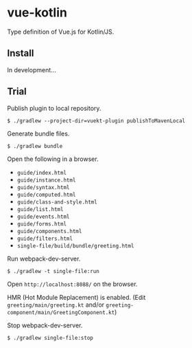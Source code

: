 # vue-kotlin
Type definition of Vue.js for Kotlin/JS.

## Install

In development...

## Trial

Publish plugin to local repository.

```
$ ./gradlew --project-dir=vuekt-plugin publishToMavenLocal
```

Generate bundle files.

```$shell
$ ./gradlew bundle
```

Open the following in a browser.
- `guide/index.html`
- `guide/instance.html`
- `guide/syntax.html`
- `guide/computed.html`
- `guide/class-and-style.html`
- `guide/list.html`
- `guide/events.html`
- `guide/forms.html`
- `guide/components.html`
- `guide/filters.html`
- `single-file/build/bundle/greeting.html`

Run webpack-dev-server.

```$shell
$ ./gradlew -t single-file:run
```

Open `http://localhost:8088/` on the browser.

HMR (Hot Module Replacement) is enabled.
(Edit `greeting/main/greeting.kt` and/or `greeting-component/main/GreetingComponent.kt`)

Stop webpack-dev-server.

```$shell
$ ./gradlew single-file:stop
```